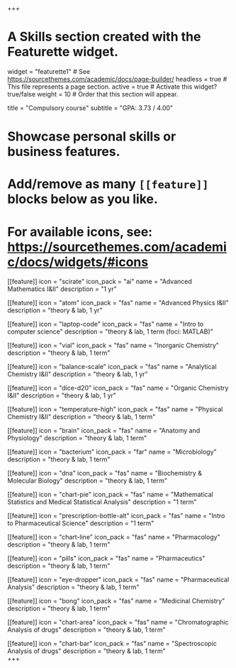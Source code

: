 +++
# A Skills section created with the Featurette widget.
widget = "featurette1"  # See https://sourcethemes.com/academic/docs/page-builder/
headless = true  # This file represents a page section.
active = true  # Activate this widget? true/false
weight = 10  # Order that this section will appear.

title = "Compulsory course"
subtitle = "GPA: 3.73 / 4.00"

# Showcase personal skills or business features.
# 
# Add/remove as many `[[feature]]` blocks below as you like.
# 
# For available icons, see: https://sourcethemes.com/academic/docs/widgets/#icons

[[feature]]
  icon = "scirate"
  icon_pack = "ai"
  name = "Advanced Mathematics I&II"
  description = "1 yr"
  
[[feature]]
  icon = "atom"
  icon_pack = "fas"
  name = "Advanced Physics I&II"
  description = "theory & lab, 1 yr"  
  
[[feature]]
  icon = "laptop-code"
  icon_pack = "fas"
  name = "Intro to computer science"
  description = "theory & lab, 1 term (foci: MATLAB)"
  
[[feature]]
  icon = "vial"
  icon_pack = "fas"
  name = "Inorganic Chemistry"
  description = "theory & lab, 1 term"
  
[[feature]]
  icon = "balance-scale"
  icon_pack = "fas"
  name = "Analytical Chemistry I&II"
  description = "theory & lab, 1 yr"  
  
[[feature]]
  icon = "dice-d20"
  icon_pack = "fas"
  name = "Organic Chemistry I&II"
  description = "theory & lab, 1 yr"
  
[[feature]]
  icon = "temperature-high"
  icon_pack = "fas"
  name = "Physical Chemistry I&II"
  description = "theory & lab, 1 term"  
  
[[feature]]
  icon = "brain"
  icon_pack = "fas"
  name = "Anatomy and Physiology"
  description = "theory & lab, 1 term"  
  
[[feature]]
  icon = "bacterium"
  icon_pack = "far"
  name = "Microbiology"
  description = "theory & lab, 1 term"    
  
[[feature]]
  icon = "dna"
  icon_pack = "fas"
  name = "Biochemistry & Molecular Biology"
  description = "theory & lab, 1 term"  
 
[[feature]]
  icon = "chart-pie"
  icon_pack = "fas"
  name = "Mathematical Statistics and Medical Statistical Analysis"
  description = "1 term"      
  
[[feature]]
  icon = "prescription-bottle-alt"
  icon_pack = "fas"
  name = "Intro to Pharmaceutical Science"
  description = "1 term"     
 
[[feature]]
  icon = "chart-line"
  icon_pack = "fas"
  name = "Pharmacology"
  description = "theory & lab, 1 term"   

[[feature]]
  icon = "pills"
  icon_pack = "fas"
  name = "Pharmaceutics"
  description = "theory & lab, 1 term"  
  
[[feature]]
  icon = "eye-dropper"
  icon_pack = "fas"
  name = "Pharmaceutical Analysis"
  description = "theory & lab, 1 term"    
  
[[feature]]
  icon = "bong"
  icon_pack = "fas"
  name = "Medicinal Chemistry"
  description = "theory & lab, 1 term"    
  
[[feature]]
  icon = "chart-area"
  icon_pack = "fas"
  name = "Chromatographic Analysis of drugs"
  description = "theory & lab, 1 term"   
  
[[feature]]
  icon = "chart-bar"
  icon_pack = "fas"
  name = "Spectroscopic Analysis of drugs"
  description = "theory & lab, 1 term"     
+++



